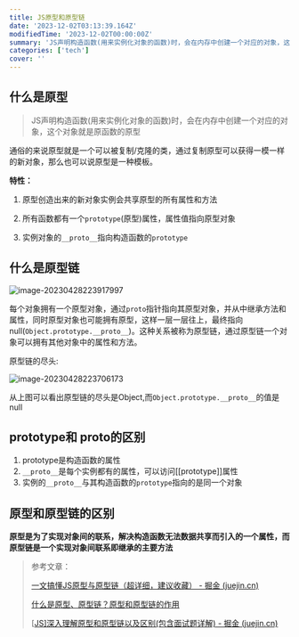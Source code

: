 ```yaml
---
title: JS原型和原型链
date: '2023-12-02T03:13:39.164Z'
modifiedTime: '2023-12-02T00:00:00Z'
summary: 'JS声明构造函数(用来实例化对象的函数)时，会在内存中创建一个对应的对象，这个对象就是原函数的原型 通俗的来说原型就是一个可以被复制/克隆的类，通过复制原型可以获得一模一样的新对象，那么也可以说原型是一种模板。'
categories: ['tech']
cover: ''
---
```


## 什么是原型

> JS声明构造函数(用来实例化对象的函数)时，会在内存中创建一个对应的对象，这个对象就是原函数的原型

通俗的来说原型就是一个可以被复制/克隆的类，通过复制原型可以获得一模一样的新对象，那么也可以说原型是一种模板。

**特性：**

1. 原型创造出来的新对象实例会共享原型的所有属性和方法

2. 所有函数都有一个`prototype`(原型)属性，属性值指向原型对象

3. 实例对象的`__proto__`指向构造函数的`prototype`

## 什么是原型链

![image-20230428223917997](https://img.eonova.me/upload/image-20230428223917997.png)

​	每个对象拥有一个原型对象，通过`proto`指针指向其原型对象，并从中继承方法和属性，同时原型对象也可能拥有原型，这样一层一层往上，最终指向null(`Object.prototype.__proto__`)。这种关系被称为原型链，通过原型链一个对象可以拥有其他对象中的属性和方法。

原型链的尽头:

![image-20230428223706173](https://img.eonova.me/upload/image-20230428223706173.png)

从上图可以看出原型链的尽头是Object,而`Object.prototype.__proto__`的值是null

## prototype和 proto的区别

1. prototype是构造函数的属性
2. `__proto__`是每个实例都有的属性，可以访问[[prototype]]属性
3. 实例的`__proto__`与其构造函数的`prototype`指向的是同一个对象

## 原型和原型链的区别

**原型是为了实现对象间的联系，解决构造函数无法数据共享而引入的一个属性，而原型链是一个实现对象间联系即继承的主要方法**

>参考文章：
>
>[一文搞懂JS原型与原型链（超详细，建议收藏） - 掘金 (juejin.cn)](https://juejin.cn/post/6984678359275929637)
>
>[ 什么是原型、原型链？原型和原型链的作用](https://blog.csdn.net/weixin_42125732/article/details/116043738)
>
>[[JS\]深入理解原型和原型链以及区别(包含面试题详解) - 掘金 (juejin.cn)](https://juejin.cn/post/7095651623812202533)
